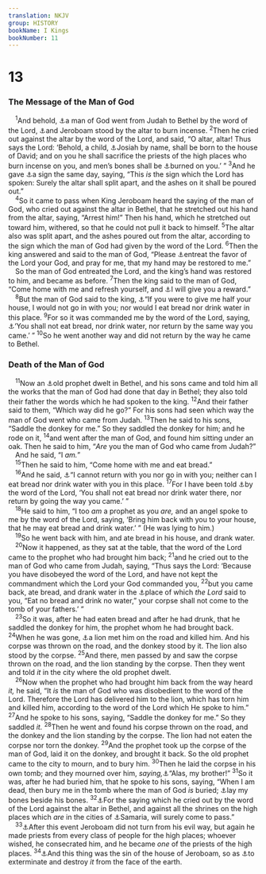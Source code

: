 ```yaml
---
translation: NKJV
group: HISTORY
bookName: I Kings 
bookNumber: 11
---
```


<div class="title"><h1>13</h1><h3>The Message of the Man of God</h3></div>
<span class="verse 1vua_13_1"> <sup>1</sup>And behold, <a data-toggle="tooltip" data-placement="bottom" title="2 Kin. 23:17">⚓</a>a man of God went from Judah to Bethel by the word of the Lord, <a data-toggle="tooltip" data-placement="bottom" title="1 Kin. 12:32, 33">⚓</a>and Jeroboam stood by the altar to burn incense. </span>
<span class="verse 1vua_13_2"><sup>2</sup>Then he cried out against the altar by the word of the Lord, and said, “O altar, altar! Thus says the Lord: ‘Behold, a child, <a data-toggle="tooltip" data-placement="bottom" title="2 Kin. 23:15, 16">⚓</a>Josiah by name, shall be born to the house of David; and on you he shall sacrifice the priests of the high places who burn incense on you, and men’s bones shall be <a data-toggle="tooltip" data-placement="bottom" title="(Lev. 26:30)">⚓</a>burned on you.’ ” </span>
<span class="verse 1vua_13_3"><sup>3</sup>And he gave <a data-toggle="tooltip" data-placement="bottom" title="Ex. 4:1–5; Judg. 6:17; Is. 7:14; 38:7; John 2:18; 1 Cor. 1:22">⚓</a>a sign the same day, saying, “This <i>is</i> the sign which the Lord has spoken: Surely the altar shall split apart, and the ashes on it shall be poured out.”<br/></span>
<span class="verse 1vua_13_4"> <sup>4</sup>So it came to pass when King Jeroboam heard the saying of the man of God, who cried out against the altar in Bethel, that he stretched out his hand from the altar, saying, “Arrest him!” Then his hand, which he stretched out toward him, withered, so that he could not pull it back to himself. </span>
<span class="verse 1vua_13_5"><sup>5</sup>The altar also was split apart, and the ashes poured out from the altar, according to the sign which the man of God had given by the word of the Lord. </span>
<span class="verse 1vua_13_6"><sup>6</sup>Then the king answered and said to the man of God, “Please <a data-toggle="tooltip" data-placement="bottom" title="Ex. 8:8; 9:28; 10:17; Num. 21:7; Jer. 37:3; Acts 8:24; (James 5:16)">⚓</a>entreat the favor of the Lord your God, and pray for me, that my hand may be restored to me.”<br/> So the man of God entreated the Lord, and the king’s hand was restored to him, and became as before. </span>
<span class="verse 1vua_13_7"><sup>7</sup>Then the king said to the man of God, “Come home with me and refresh yourself, and <a data-toggle="tooltip" data-placement="bottom" title="1 Sam. 9:7; 2 Kin. 5:15">⚓</a>I will give you a reward.”<br/></span>
<span class="verse 1vua_13_8"> <sup>8</sup>But the man of God said to the king, <a data-toggle="tooltip" data-placement="bottom" title="Num. 22:18; 24:13; 1 Kin. 13:16, 17">⚓</a>“If you were to give me half your house, I would not go in with you; nor would I eat bread nor drink water in this place. </span>
<span class="verse 1vua_13_9"><sup>9</sup>For so it was commanded me by the word of the Lord, saying, <a data-toggle="tooltip" data-placement="bottom" title="(1 Cor. 5:11)">⚓</a>‘You shall not eat bread, nor drink water, nor return by the same way you came.’ ” </span>
<span class="verse 1vua_13_10"><sup>10</sup>So he went another way and did not return by the way he came to Bethel.<br/></span>
<div class="title"><h3>Death of the Man of God</h3></div>
<span class="verse 1vua_13_11"> <sup>11</sup>Now an <a data-toggle="tooltip" data-placement="bottom" title="1 Kin. 13:25">⚓</a>old prophet dwelt in Bethel, and his sons came and told him all the works that the man of God had done that day in Bethel; they also told their father the words which he had spoken to the king. </span>
<span class="verse 1vua_13_12"><sup>12</sup>And their father said to them, “Which way did he go?” For his sons had seen which way the man of God went who came from Judah. </span>
<span class="verse 1vua_13_13"><sup>13</sup>Then he said to his sons, “Saddle the donkey for me.” So they saddled the donkey for him; and he rode on it, </span>
<span class="verse 1vua_13_14"><sup>14</sup>and went after the man of God, and found him sitting under an oak. Then he said to him, “<i>Are</i> you the man of God who came from Judah?”<br/> And he said, “I <i>am.</i>”<br/></span>
<span class="verse 1vua_13_15"> <sup>15</sup>Then he said to him, “Come home with me and eat bread.”<br/></span>
<span class="verse 1vua_13_16"> <sup>16</sup>And he said, <a data-toggle="tooltip" data-placement="bottom" title="1 Kin. 13:8, 9">⚓</a>“I cannot return with you nor go in with you; neither can I eat bread nor drink water with you in this place. </span>
<span class="verse 1vua_13_17"><sup>17</sup>For I have been told <a data-toggle="tooltip" data-placement="bottom" title="1 Kin. 20:35; 1 Thess. 4:15">⚓</a>by the word of the Lord, ‘You shall not eat bread nor drink water there, nor return by going the way you came.’ ”<br/></span>
<span class="verse 1vua_13_18"> <sup>18</sup>He said to him, “I too <i>am</i> a prophet as you <i>are,</i> and an angel spoke to me by the word of the Lord, saying, ‘Bring him back with you to your house, that he may eat bread and drink water.’ ” (He was lying to him.)<br/></span>
<span class="verse 1vua_13_19"> <sup>19</sup>So he went back with him, and ate bread in his house, and drank water.<br/></span>
<span class="verse 1vua_13_20"> <sup>20</sup>Now it happened, as they sat at the table, that the word of the Lord came to the prophet who had brought him back; </span>
<span class="verse 1vua_13_21"><sup>21</sup>and he cried out to the man of God who came from Judah, saying, “Thus says the Lord: ‘Because you have disobeyed the word of the Lord, and have not kept the commandment which the Lord your God commanded you, </span>
<span class="verse 1vua_13_22"><sup>22</sup>but you came back, ate bread, and drank water in the <a data-toggle="tooltip" data-placement="bottom" title="1 Kin. 13:9">⚓</a>place of which <i>the</i> <i>Lord</i> said to you, “Eat no bread and drink no water,” your corpse shall not come to the tomb of your fathers.’ ”<br/></span>
<span class="verse 1vua_13_23"> <sup>23</sup>So it was, after he had eaten bread and after he had drunk, that he saddled the donkey for him, the prophet whom he had brought back. </span>
<span class="verse 1vua_13_24"><sup>24</sup>When he was gone, <a data-toggle="tooltip" data-placement="bottom" title="1 Kin. 20:36">⚓</a>a lion met him on the road and killed him. And his corpse was thrown on the road, and the donkey stood by it. The lion also stood by the corpse. </span>
<span class="verse 1vua_13_25"><sup>25</sup>And there, men passed by and saw the corpse thrown on the road, and the lion standing by the corpse. Then they went and told <i>it</i> in the city where the old prophet dwelt.<br/></span>
<span class="verse 1vua_13_26"> <sup>26</sup>Now when the prophet who had brought him back from the way heard <i>it,</i> he said, “It <i>is</i> the man of God who was disobedient to the word of the Lord. Therefore the Lord has delivered him to the lion, which has torn him and killed him, according to the word of the Lord which He spoke to him.” </span>
<span class="verse 1vua_13_27"><sup>27</sup>And he spoke to his sons, saying, “Saddle the donkey for me.” So they saddled <i>it.</i></span>
<span class="verse 1vua_13_28"><sup>28</sup>Then he went and found his corpse thrown on the road, and the donkey and the lion standing by the corpse. The lion had not eaten the corpse nor torn the donkey. </span>
<span class="verse 1vua_13_29"><sup>29</sup>And the prophet took up the corpse of the man of God, laid it on the donkey, and brought it back. So the old prophet came to the city to mourn, and to bury him. </span>
<span class="verse 1vua_13_30"><sup>30</sup>Then he laid the corpse in his own tomb; and they mourned over him, <i>saying,</i><a data-toggle="tooltip" data-placement="bottom" title="Jer. 22:18">⚓</a>“Alas, my brother!” </span>
<span class="verse 1vua_13_31"><sup>31</sup>So it was, after he had buried him, that he spoke to his sons, saying, “When I am dead, then bury me in the tomb where the man of God <i>is</i> buried; <a data-toggle="tooltip" data-placement="bottom" title="Ruth 1:17; 2 Kin. 23:17, 18">⚓</a>lay my bones beside his bones. </span>
<span class="verse 1vua_13_32"><sup>32</sup><a data-toggle="tooltip" data-placement="bottom" title="1 Kin. 13:2; 2 Kin. 23:16, 19">⚓</a>For the saying which he cried out by the word of the Lord against the altar in Bethel, and against all the shrines on the high places which <i>are</i> in the cities of <a data-toggle="tooltip" data-placement="bottom" title="1 Kin. 16:24; John 4:5; Acts 8:14">⚓</a>Samaria, will surely come to pass.”<br/></span>
<span class="verse 1vua_13_33"> <sup>33</sup><a data-toggle="tooltip" data-placement="bottom" title="1 Kin. 12:31, 32; 2 Chr. 11:15; 13:9">⚓</a>After this event Jeroboam did not turn from his evil way, but again he made priests from every class of people for the high places; whoever wished, he consecrated him, and he became <i>one</i> of the priests of the high places. </span>
<span class="verse 1vua_13_34"><sup>34</sup><a data-toggle="tooltip" data-placement="bottom" title="1 Kin. 12:30; 2 Kin. 17:21">⚓</a>And this thing was the sin of the house of Jeroboam, so as <a data-toggle="tooltip" data-placement="bottom" title="(1 Kin. 14:10; 15:29, 30)">⚓</a>to exterminate and destroy <i>it</i> from the face of the earth.<br/></span>
